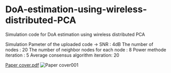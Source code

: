 # DoA-estimation-using-wireless-distributed-PCA
Simulation code for DoA estimation using wireless distributed PCA


Simulation Pameter of the uploaded code -> 
SNR : 4dB
The number of nodes : 20
The number of neighbor nodes for each node : 8
Power methode iteration : 5
Average consensus algorithm iteration: 20

[Paper cover.pdf](https://github.com/Woo0Kim/DoA-estimation-using-wireless-distributed-PCA/files/8031693/Paper.cover.pdf)
![Paper cover001](https://user-images.githubusercontent.com/97160189/153179015-c64d3c75-78a5-48af-aa8f-6f9f68a4ee14.png)
